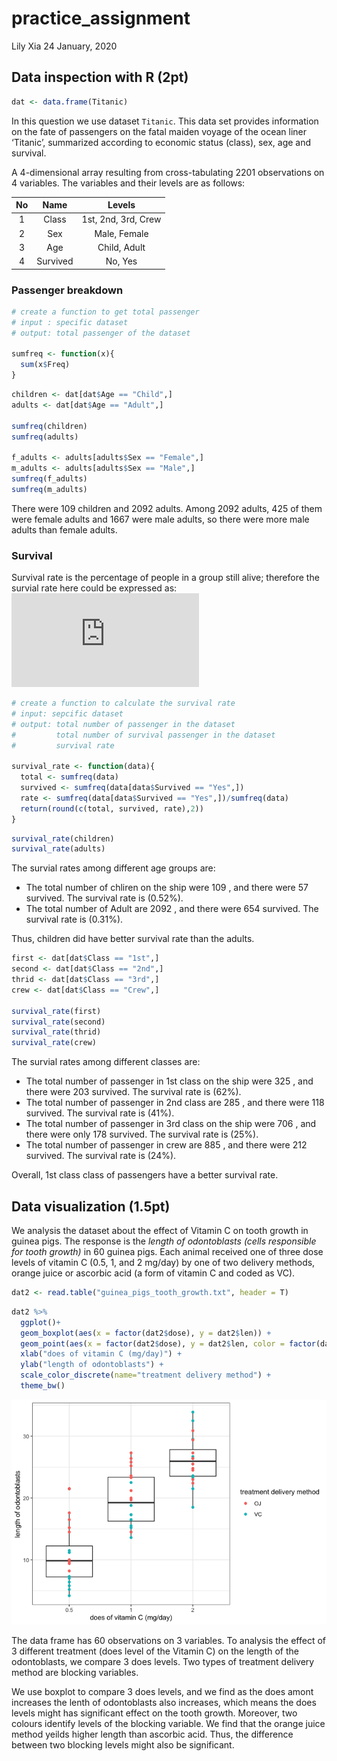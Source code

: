 practice\_assignment
================
Lily Xia
24 January, 2020

## Data inspection with R (2pt)

``` r
dat <- data.frame(Titanic)
```

In this question we use dataset `Titanic`. This data set provides
information on the fate of passengers on the fatal maiden voyage of the
ocean liner ‘Titanic’, summarized according to economic status (class),
sex, age and survival.

A 4-dimensional array resulting from cross-tabulating 2201 observations
on 4 variables. The variables and their levels are as follows:

| No |   Name   |       Levels        |
| :-: | :------: | :-----------------: |
| 1  |  Class   | 1st, 2nd, 3rd, Crew |
| 2  |   Sex    |    Male, Female     |
| 3  |   Age    |    Child, Adult     |
| 4  | Survived |       No, Yes       |

### Passenger breakdown

``` r
# create a function to get total passenger 
# input : specific dataset 
# output: total passenger of the dataset

sumfreq <- function(x){
  sum(x$Freq)
}
```

``` r
children <- dat[dat$Age == "Child",]
adults <- dat[dat$Age == "Adult",]

sumfreq(children)
sumfreq(adults)

f_adults <- adults[adults$Sex == "Female",]
m_adults <- adults[adults$Sex == "Male",]
sumfreq(f_adults)
sumfreq(m_adults)
```

There were 109 children and 2092 adults. Among 2092 adults, 425 of them
were female adults and 1667 were male adults, so there were more male
adults than female adults.

### Survival

Survival rate is the percentage of people in a group still alive;
therefore the survial rate here could be expressed as: ![ =
](http://www.sciweavers.org/tex2img.php?eq=%5Ctext%7Bsurvial%20rate%7D%20%3D%20%5Cfrac%7B%5Ctext%7Bnumber%20of%20passengers%20who%20survive%7D%7D%7B%5Ctext%7Btotal%20number%20of%20passengers%20on%20the%20Titanic%7D&bc=White&fc=Black&im=jpg&fs=12&ff=arev&edit=)

``` r
# create a function to calculate the survival rate
# input: sepcific dataset
# output: total number of passenger in the dataset
#         total number of survival passenger in the dataset
#         survival rate

survival_rate <- function(data){
  total <- sumfreq(data)
  survived <- sumfreq(data[data$Survived == "Yes",])
  rate <- sumfreq(data[data$Survived == "Yes",])/sumfreq(data)
  return(round(c(total, survived, rate),2))
}
```

``` r
survival_rate(children)
survival_rate(adults)
```

The survial rates among different age groups are:

  - The total number of chliren on the ship were 109 , and there were 57
    survived. The survival rate is \(0.52\%\).
  - The total number of Adult are 2092 , and there were 654 survived.
    The survival rate is \(0.31\%\).

Thus, children did have better survival rate than the adults.

``` r
first <- dat[dat$Class == "1st",]
second <- dat[dat$Class == "2nd",]
thrid <- dat[dat$Class == "3rd",]
crew <- dat[dat$Class == "Crew",]

survival_rate(first)
survival_rate(second)
survival_rate(thrid)
survival_rate(crew)
```

The survial rates among different classes are:

  - The total number of passenger in 1st class on the ship were 325 ,
    and there were 203 survived. The survival rate is \(62\%\).
  - The total number of passenger in 2nd class are 285 , and there were
    118 survived. The survival rate is \(41\%\).
  - The total number of passenger in 3rd class on the ship were 706 ,
    and there were only 178 survived. The survival rate is \(25\%\).
  - The total number of passenger in crew are 885 , and there were 212
    survived. The survival rate is \(24\%\).

Overall, 1st class class of passengers have a better survival rate.

## Data visualization (1.5pt)

We analysis the dataset about the effect of Vitamin C on tooth growth in
guinea pigs. The response is the *length of odontoblasts (cells
responsible for tooth growth)* in 60 guinea pigs. Each animal received
one of three dose levels of vitamin C (0.5, 1, and 2 mg/day) by one of
two delivery methods, orange juice or ascorbic acid (a form of vitamin C
and coded as VC).

``` r
dat2 <- read.table("guinea_pigs_tooth_growth.txt", header = T)
```

``` r
dat2 %>% 
  ggplot()+
  geom_boxplot(aes(x = factor(dat2$dose), y = dat2$len)) +
  geom_point(aes(x = factor(dat2$dose), y = dat2$len, color = factor(dat2$supp))) +
  xlab("does of vitamin C (mg/day)") +
  ylab("length of odontoblasts") +
  scale_color_discrete(name="treatment delivery method") +
  theme_bw()
```

![](practice_assignment_files/figure-gfm/unnamed-chunk-9-1.png)<!-- -->

The data frame has 60 observations on 3 variables. To analysis the
effect of 3 different treatment (does level of the Vitamin C) on the
length of the odontoblasts, we compare 3 does levels. Two types of
treatment delivery method are blocking variables.

We use boxplot to compare 3 does levels, and we find as the does amont
increases the lenth of odontoblasts also increases, which means the does
levels might has significant effect on the tooth growth. Moreover, two
colours identify levels of the blocking variable. We find that the
orange juice method yeilds higher length than ascorbic acid. Thus, the
difference between two blocking levels might also be significant.
